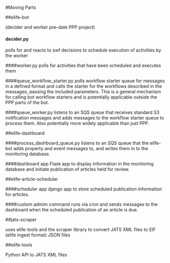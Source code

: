 #Moving Parts

##elife-bot

(decider and worker pre-date PPP project)

#### decider.py
polls for and reacts to swf decisions to schedule execution of activities by the worker

####worker.py
polls for activities that have been scheduled and executes them

####queue_workflow_starter.py
polls workflow starter queue for messages in a defined format and calls the starter for the workflows described in the messages, passing the included parameters. This is a general mechanism for calling bot workflow starters and is potentially applicable outside the PPP parts of the bot.

####queue_worker.py
listens to an SQS queue that receives standard S3 notification messages and adds messages to the workflow starter queue to process them. Also potentially more widely applicable than just PPP.

##elife-dashboard

####process\_dashboard_queue.py
listens to an SQS queue that the elife-bot adds property and event messages to, and writes them in to the monitoring database. 

####dashboard app
Flask app to display information in the monitoring database and initiate publication of articles held for review.

##elife-article-scheduler

####scheduler app 
django app to store scheduled publication information for articles.

####custom admim command 
runs via cron and sends messages to the dashboard when the scheduled publication of an article is due.

##jats-scraper

uses elife-tools and the scraper library to convert JATS XML files to EIF (elife ingest format) JSON files

##elife-tools

Python API to JATS XML files